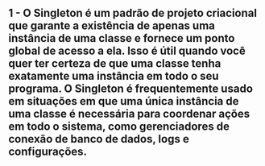 ## 1 - O Singleton é um padrão de projeto criacional que garante a existência de apenas uma instância de uma classe e fornece um ponto global de acesso a ela. Isso é útil quando você quer ter certeza de que uma classe tenha exatamente uma instância em todo o seu programa. O Singleton é frequentemente usado em situações em que uma única instância de uma classe é necessária para coordenar ações em todo o sistema, como gerenciadores de conexão de banco de dados, logs e configurações.